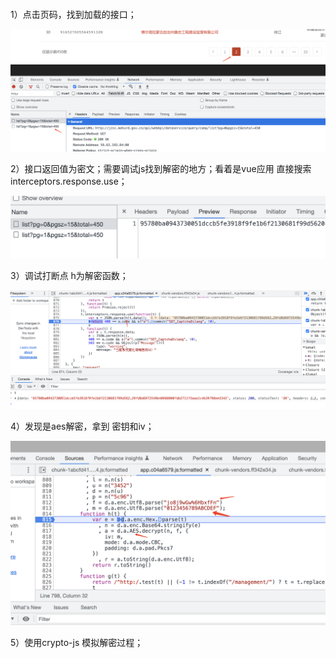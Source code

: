 #### 

1）点击页码，找到加载的接口；

<img src="1.1确定接口.png" alt="1.1确定接口" style="zoom:50%;" />



2）接口返回值为密文；需要调试js找到解密的地方；看着是vue应用 直接搜索 interceptors.response.use；

![1.2返回密文](1.2返回密文.png)



3）调试打断点 h为解密函数；

![1.3密文解密](1.3密文解密.png)

4）发现是aes解密，拿到 密钥和iv；

<img src="1.3密文解密2.png" alt="1.3密文解密2" style="zoom:50%;" />



5）使用crypto-js 模拟解密过程；